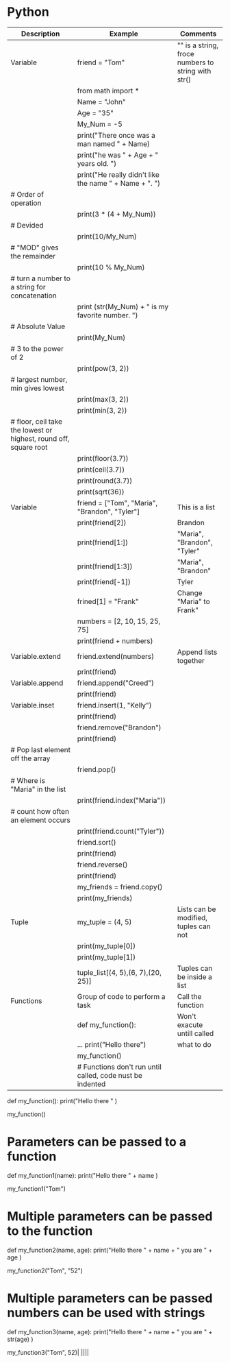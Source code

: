 # Python

| Description | Example | Comments |
| ------------- | ------------- | ------------- |
| Variable | friend = "Tom" | "" is a string, froce numbers to string with str() |
|| from math import * ||
|| Name = "John"||
|| Age = "35"||
|| My_Num = -5||
|| print("There once was a man named " + Name)||
|| print("he was " + Age + " years old.  ")||
|| print("He really didn't like the name " + Name + ".  ")||
|# Order of operation|||
||print(3 * (4 + My_Num))||
|# Devided|||
||print(10/My_Num)||
|# "MOD" gives the remainder|||
||print(10 % My_Num)||
|# turn a number to a string for concatenation|||
||print (str(My_Num) + " is my favorite number.  ")||
|# Absolute Value|||
||print(My_Num)||
|# 3 to the power of 2|||
||print(pow(3, 2))||
|# largest number, min gives lowest|||
||print(max(3, 2))||
||print(min(3, 2))||
|# floor, ceil take the lowest or highest, round off, square root|||
||print(floor(3.7))||
||print(ceil(3.7))||
||print(round(3.7))||
||print(sqrt(36))||
| Variable | friend = ["Tom", "Maria", "Brandon", "Tyler"] | This is a list |
|| print(friend[2]) | Brandon | 
|| print(friend[1:])| "Maria", "Brandon", "Tyler" |
|| print(friend[1:3])| "Maria", "Brandon" |
|| print(friend[-1])| Tyler |
|| frined[1] = "Frank" | Change "Maria" to Frank" |
|| numbers = [2, 10, 15, 25, 75]||
|| print(friend + numbers)||
| Variable.extend | friend.extend(numbers) | Append lists together |
||print(friend)||
| Variable.append | friend.append("Creed")|  |
||print(friend)||
| Variable.inset | friend.insert(1, "Kelly")|  |
||print(friend)||
||friend.remove("Brandon")||
||print(friend)||
|# Pop last element off the array|||
||friend.pop()||
|# Where is "Maria" in the list|||
||print(friend.index("Maria"))||
|# count how often an element occurs|||
||print(friend.count("Tyler"))||
||friend.sort()||
||print(friend)||
||friend.reverse()||
||print(friend)||
||my_friends = friend.copy()||
||print(my_friends)||
|Tuple|my_tuple = (4, 5)|Lists can be modified, tuples can not|
||print(my_tuple[0])||
||print(my_tuple[1])||
||tuple_list[(4, 5),(6, 7),(20, 25)] | Tuples can be inside a list
| Functions | Group of code to perform a task | Call the function|
||def my_function():|Won't exacute untill called|
||... print("Hello there") | what to do|
||my_function()|| Call to the function||
||# Functions don't run until called, code nust be indented


def my_function():
    print("Hello there " )

my_function()

# Parameters can be passed to a function
def my_function1(name):
    print("Hello there " + name )

my_function1("Tom")

# Multiple parameters can be passed to the function
def my_function2(name, age):
    print("Hello there " + name + " you are " + age )

my_function2("Tom", "52")

# Multiple parameters can be passed numbers can be used with strings
def my_function3(name, age):
    print("Hello there " + name + " you are " + str(age) )

my_function3("Tom", 52)|
||||
